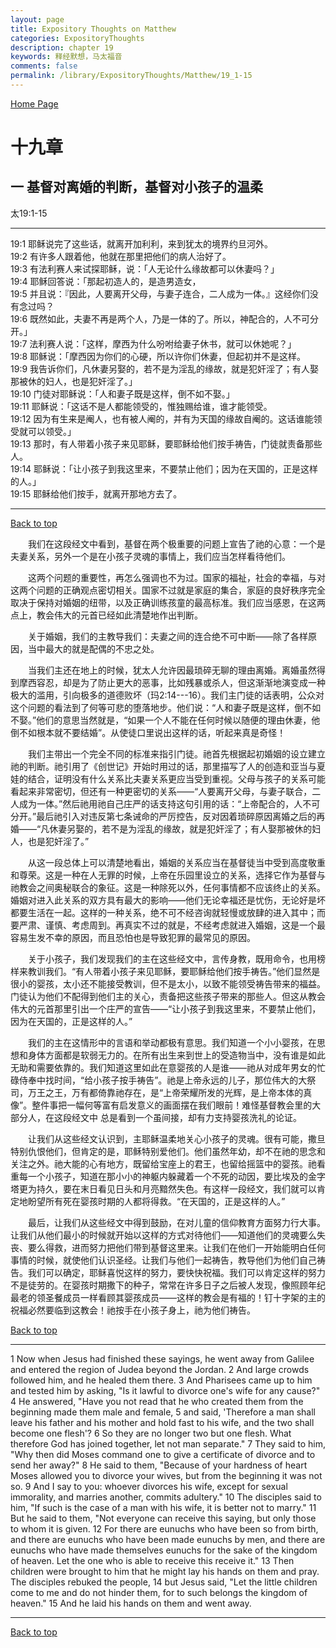 ```yaml
---
layout: page
title: Expository Thoughts on Matthew
categories: ExpositoryThoughts
description: chapter 19
keywords: 释经默想，马太福音
comments: false
permalink: /library/ExpositoryThoughts/Matthew/19_1-15
---
```

[ Home Page ]({{site.baseurl}}/index) <br>

<a name="0"></a>
# 十九章 

## 一 基督对离婚的判断，基督对小孩子的温柔

太19:1-15

***

19:1 耶稣说完了这些话，就离开加利利，来到犹太的境界约旦河外。<br>
19:2 有许多人跟着他，他就在那里把他们的病人治好了。<br>
19:3 有法利赛人来试探耶稣，说：「人无论什么缘故都可以休妻吗？」<br>
19:4 耶稣回答说：「那起初造人的，是造男造女，<br>
19:5 并且说：『因此，人要离开父母，与妻子连合，二人成为一体。』这经你们没有念过吗？<br>
19:6 既然如此，夫妻不再是两个人，乃是一体的了。所以，神配合的，人不可分开。」<br>
19:7 法利赛人说：「这样，摩西为什么吩咐给妻子休书，就可以休她呢？」<br>
19:8 耶稣说：「摩西因为你们的心硬，所以许你们休妻，但起初并不是这样。<br>
19:9 我告诉你们，凡休妻另娶的，若不是为淫乱的缘故，就是犯奸淫了；有人娶那被休的妇人，也是犯奸淫了。」<br>
19:10 门徒对耶稣说：「人和妻子既是这样，倒不如不娶。」<br>
19:11 耶稣说：「这话不是人都能领受的，惟独赐给谁，谁才能领受。<br>
19:12 因为有生来是阉人，也有被人阉的，并有为天国的缘故自阉的。这话谁能领受就可以领受。」<br>
19:13 那时，有人带着小孩子来见耶稣，要耶稣给他们按手祷告，门徒就责备那些人。<br>
19:14 耶稣说：「让小孩子到我这里来，不要禁止他们；因为在天国的，正是这样的人。」<br>
19:15 耶稣给他们按手，就离开那地方去了。<br>

***

[Back to top](#0)

&emsp;&emsp;我们在这段经文中看到，基督在两个极重要的问题上宣告了祂的心意：一个是夫妻关系，另外一个是在小孩子灵魂的事情上，我们应当怎样看待他们。

&emsp;&emsp;这两个问题的重要性，再怎么强调也不为过。国家的福祉，社会的幸福，与对   这两个问题的正确观点密切相关。国家不过就是家庭的集合，家庭的良好秩序完全取决于保持对婚姻的纽带，以及正确训练孩童的最高标准。我们应当感恩，在这两点上，教会伟大的元首已经如此清楚地作出判断。

&emsp;&emsp;关于婚姻，我们的主教导我们：夫妻之间的连合绝不可中断——除了各样原因，当中最大的就是配偶的不忠之处。

&emsp;&emsp;当我们主还在地上的时候，犹太人允许因最琐碎无聊的理由离婚。离婚虽然得到摩西容忍，却是为了防止更大的恶事，比如残暴或杀人，但这渐渐地演变成一种极大的滥用，引向极多的道德败坏（玛2:14---16）。我们主门徒的话表明，公众对这个问题的看法到了何等可悲的堕落地步。他们说：“人和妻子既是这样，倒不如不娶。”他们的意思当然就是，“如果一个人不能在任何时候以随便的理由休妻，他倒不如根本就不要结婚”。从使徒口里说出这样的话，听起来真是奇怪！

&emsp;&emsp;我们主带出一个完全不同的标准来指引门徒。祂首先根据起初婚姻的设立建立祂的判断。祂引用了《创世记》开始时用过的话，那里描写了人的创造和亚当与夏娃的结合，证明没有什么关系比夫妻关系更应当受到重视。父母与孩子的关系可能看起来非常密切，但还有一种更密切的关系——“人要离开父母，与妻子联合，二人成为一体。”然后祂用祂自己庄严的话支持这句引用的话：“上帝配合的，人不可分开。”最后祂引入对违反第七条诫命的严厉控告，反对因着琐碎原因离婚之后的再婚——“凡休妻另娶的，若不是为淫乱的缘故，就是犯奸淫了；有人娶那被休的妇人，也是犯奸淫了。”

&emsp;&emsp;从这一段总体上可以清楚地看出，婚姻的关系应当在基督徒当中受到高度敬重和尊荣。这是一种在人无罪的时候，上帝在乐园里设立的关系，选择它作为基督与祂教会之间奥秘联合的象征。这是一种除死以外，任何事情都不应该终止的关系。婚姻对进入此关系的双方具有最大的影响——他们无论幸福还是忧伤，无论好是坏都要生活在一起。这样的一种关系，绝不可不经咨询就轻慢或放肆的进入其中；而要严肃、谨慎、考虑周到。再真实不过的就是，不经考虑就进入婚姻，这是一个最容易生发不幸的原因，而且恐怕也是导致犯罪的最常见的原因。

&emsp;&emsp;关于小孩子，我们发现我们的主在这些经文中，言传身教，既用命令，也用榜样来教训我们。“有人带着小孩子来见耶稣，要耶稣给他们按手祷告。”他们显然是很小的婴孩，太小还不能接受教训，但不是太小，以致不能领受祷告带来的福益。门徒认为他们不配得到他们主的关心，责备把这些孩子带来的那些人。但这从教会伟大的元首那里引出一个庄严的宣告——“让小孩子到我这里来，不要禁止他们，因为在天国的，正是这样的人。”

&emsp;&emsp;我们的主在这情形中的言语和举动都极有意思。我们知道一个小小婴孩，在思想和身体方面都是软弱无力的。在所有出生来到世上的受造物当中，没有谁是如此无助和需要依靠的。我们知道这里如此在意婴孩的人是谁——祂从对成年男女的忙碌侍奉中找时间，“给小孩子按手祷告”。祂是上帝永远的儿子，那位伟大的大祭司，万王之王，万有都倚靠祂存在，是“上帝荣耀所发的光辉，是上帝本体的真像”。整件事把一幅何等富有启发意义的画面摆在我们眼前！难怪基督教会里的大部分人，在这段经文中 总是看到一个虽间接，却有力支持婴孩洗礼的论证。

&emsp;&emsp;让我们从这些经文认识到，主耶稣温柔地关心小孩子的灵魂。很有可能，撒旦特别仇恨他们，但肯定的是，耶稣特别爱他们。他们虽然年幼，却不在祂的思念和关注之外。祂大能的心有地方，既留给宝座上的君王，也留给摇篮中的婴孩。祂看重每一个小孩子，知道在那小小的神躯内躲藏着一个不死的动因，要比埃及的金字塔更为持久，要在末日看见日头和月亮黯然失色。有这样一段经文，我们就可以肯定地盼望所有死在婴孩时期的人都将得救。“在天国的，正是这样的人。”

&emsp;&emsp;最后，让我们从这些经文中得到鼓励，在对儿童的信仰教育方面努力行大事。让我们从他们最小的时候就开始以这样的方式对待他们——知道他们的灵魂要么失丧、要么得救，进而努力把他们带到基督这里来。让我们在他们一开始能明白任何事情的时候，就使他们认识圣经。让我们与他们一起祷告，教导他们为他们自己祷告。我们可以确定，耶稣喜悦这样的努力，要快快祝福。我们可以肯定这样的努力不是徒劳的。在婴孩时期撒下的种子，常常在许多日子之后被人发现，像照顾年纪最老的领圣餐成员一样看顾其婴孩成员——这样的教会是有福的！钉十字架的主的祝福必然要临到这教会！祂按手在小孩子身上，祂为他们祷告。

[Back to top](#0)

***

1 Now when Jesus had finished these sayings, he went away from Galilee and entered the region of Judea beyond the Jordan. 2 And large crowds followed him, and he healed them there. 3 And Pharisees came up to him and tested him by asking, "Is it lawful to divorce one's wife for any cause?" 4 He answered, "Have you not read that he who created them from the beginning made them male and female, 5 and said, 'Therefore a man shall leave his father and his mother and hold fast to his wife, and the two shall become one flesh'? 6 So they are no longer two but one flesh. What therefore God has joined together, let not man separate." 7 They said to him, "Why then did Moses command one to give a certificate of divorce and to send her away?" 8 He said to them, "Because of your hardness of heart Moses allowed you to divorce your wives, but from the beginning it was not so. 9 And I say to you: whoever divorces his wife, except for sexual immorality, and marries another, commits adultery." 10 The disciples said to him, "If such is the case of a man with his wife, it is better not to marry." 11 But he said to them, "Not everyone can receive this saying, but only those to whom it is given. 12 For there are eunuchs who have been so from birth, and there are eunuchs who have been made eunuchs by men, and there are eunuchs who have made themselves eunuchs for the sake of the kingdom of heaven. Let the one who is able to receive this receive it." 13 Then children were brought to him that he might lay his hands on them and pray. The disciples rebuked the people, 14 but Jesus said, "Let the little children come to me and do not hinder them, for to such belongs the kingdom of heaven." 15 And he laid his hands on them and went away.

***

[Back to top](#0)
